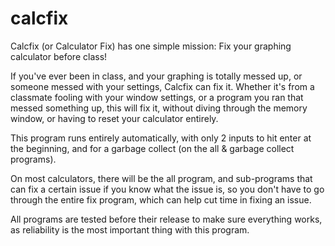 # calcfix
Calcfix (or Calculator Fix) has one simple mission:
Fix your graphing calculator before class!

If you've ever been in class, and your graphing is totally messed up, or someone messed with your settings, Calcfix can fix it. Whether it's from a classmate fooling with your window settings, or a program you ran that messed something up, this will fix it, without diving through the memory window, or having to reset your calculator entirely.

This program runs entirely automatically, with only 2 inputs to hit enter at the beginning, and for a garbage collect (on the all & garbage collect programs).

On most calculators, there will be the all program, and sub-programs that can fix a certain issue if you know what the issue is, so you don't have to go through the entire fix program, which can help cut time in fixing an issue.

All programs are tested before their release to make sure everything works, as reliability is the most important thing with this program.
